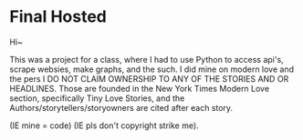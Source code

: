 # Final Hosted


Hi~

This was a project for a class, where I had to use Python to access api's, scrape websies, make graphs, and the such. I did mine on modern love and the pers
I DO NOT CLAIM OWNERSHIP TO ANY OF THE STORIES AND OR HEADLINES. Those are founded in the New York Times Modern Love section, specifically Tiny Love Stories, and the Authors/storytellers/storyowners are cited after each story. 

(IE mine = code)
(IE pls don't copyright strike me).
